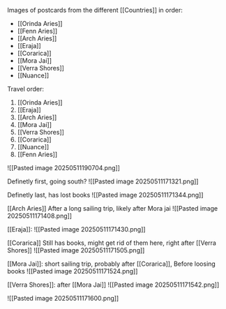 Images of postcards from the different [[Countries]] in order:
- [[Orinda Aries]]
- [[Fenn Aries]]
- [[Arch Aries]]
- [[Eraja]]
- [[Corarica]]
- [[Mora Jai]]
- [[Verra Shores]]
- [[Nuance]]

Travel order:
1. [[Orinda Aries]]
2. [[Eraja]]
3. [[Arch Aries]]
4. [[Mora Jai]]
5. [[Verra Shores]]
6. [[Corarica]]
7. [[Nuance]]
8. [[Fenn Aries]]

![[Pasted image 20250511190704.png]]

Definetly first, going south?
![[Pasted image 20250511171321.png]]

Definetly last, has lost books
![[Pasted image 20250511171344.png]]

[[Arch Aries]] After a long sailing trip, likely after Mora jai
![[Pasted image 20250511171408.png]]

[[Eraja]]:
![[Pasted image 20250511171430.png]]

[[Corarica]] Still has books, might get rid of them here, right after [[Verra Shores]]
![[Pasted image 20250511171505.png]]

[[Mora Jai]]: short sailing trip, probably after [[Corarica]], Before loosing books
![[Pasted image 20250511171524.png]]

[[Verra Shores]]: after [[Mora Jai]]
![[Pasted image 20250511171542.png]]


![[Pasted image 20250511171600.png]]
